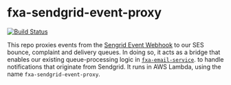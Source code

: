 # fxa-sendgrid-event-proxy

[![Build Status](https://travis-ci.org/mozilla/fxa-sendgrid-event-proxy.svg?branch=master)](https://travis-ci.org/mozilla/fxa-sendgrid-event-proxy)

This repo proxies events
from the [Sengrid Event Webhook](https://sendgrid.com/docs/API_Reference/Event_Webhook/event.html)
to our SES bounce, complaint and delivery queues.
In doing so,
it acts as a bridge
that enables our existing queue-processing logic
in [`fxa-email-service`](https://github.com/mozilla/fxa-email-service).
to handle notifications that originate from Sendgrid.
It runs in AWS Lambda,
using the name `fxa-sendgrid-event-proxy`.
